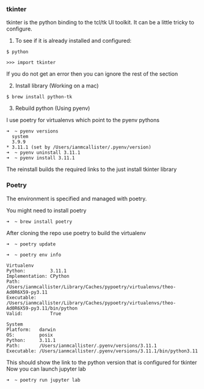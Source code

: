 
### tkinter

tkinter is the python binding to the tcl/tk UI toolkit.
It can be a little tricky to configure.

1) To see if it is already installed and configured:
```console
$ python

>>> import tkinter
```
If you do not get an error then you can ignore the rest of the section

2) Install library
(Working on a mac)
```console
$ brew install python-tk
```

3) Rebuild python
(Using pyenv)

I use poetry for virtualenvs which point to the pyenv pythons

```console
➜  ~ pyenv versions
  system
  3.9.9
* 3.11.1 (set by /Users/ianmcallister/.pyenv/version)
➜  ~ pyenv uninstall 3.11.1
➜  ~ pyenv install 3.11.1
```

The reinstall builds the required links to the just install tkinter library

### Poetry

The environment is specified and managed with poetry.

You might need to install poetry
```console
➜  ~ brew install poetry
```

After cloning the repo use poetry to build the virtualenv
```console
➜  ~ poetry update

➜  ~ poetry env info

Virtualenv
Python:         3.11.1
Implementation: CPython
Path:           /Users/ianmcallister/Library/Caches/pypoetry/virtualenvs/theo-Ad0R6X59-py3.11
Executable:     /Users/ianmcallister/Library/Caches/pypoetry/virtualenvs/theo-Ad0R6X59-py3.11/bin/python
Valid:          True

System
Platform:   darwin
OS:         posix
Python:     3.11.1
Path:       /Users/ianmcallister/.pyenv/versions/3.11.1
Executable: /Users/ianmcallister/.pyenv/versions/3.11.1/bin/python3.11

```

This should show the link to the python version that is configured for tkinter
Now you can launch jupyter lab
```console
➜  ~ poetry run jupyter lab
```
